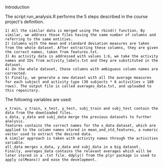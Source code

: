 Introduction

The script run_analysis.R performs the 5 steps described in the course project's definition.

    1) All the similar data is merged using the rbind() function. By similar, we address those files having the same number of columns and referring to the same entities.
    2) Columns with the mean and standard deviation measures are taken from the whole dataset. After extracting these columns, they are given the correct names, taken from features.txt.
    3) As activity data is addressed with values 1:6, we take the activity names and IDs from activity_labels.txt and they are substituted in the dataset.
    4) On the whole dataset, those columns with ambiguous column names are corrected.
    5) Finally, we generate a new dataset with all the average measures for each subject and activity type (30 subjects * 6 activities = 180 rows). The output file is called averages_data.txt, and uploaded to this repository.

The following variables are used:

    x_train, y_train, x_test, y_test, subj_train and subj_test contain the data from the downloaded files.
    x_data, y_data and subj_data merge the previous datasets to further analysis.
    features contains the correct names for the x_data dataset, which are applied to the column names stored in mean_and_std_features, a numeric vector used to extract the desired data.
    A similar approach is taken with activity names through the activities variable.
    all_data merges x_data, y_data and subj_data in a big dataset.
    Finally, averages_data contains the relevant averages which will be later stored in a .txt file. ddply() from the plyr package is used to apply colMeans() and ease the development.

